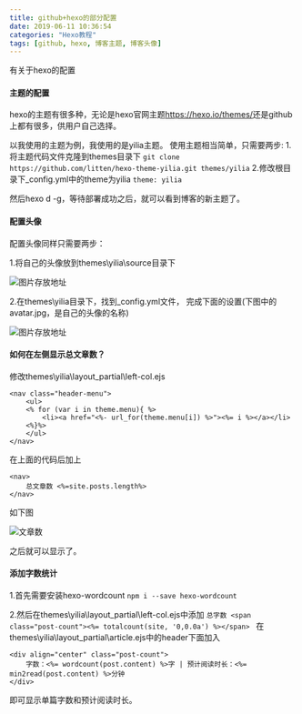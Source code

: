 ```yaml
---
title: github+hexo的部分配置
date: 2019-06-11 10:36:54
categories: "Hexo教程" 
tags: [github, hexo, 博客主题, 博客头像]
---
```


有关于hexo的配置
<!--more-->

#### 主题的配置
hexo的主题有很多种，无论是hexo官网主题<https://hexo.io/themes/>还是github上都有很多，供用户自己选择。

以我使用的主题为例，我使用的是yilia主题。
使用主题相当简单，只需要两步:
1.将主题代码文件克隆到themes目录下
` git clone https://github.com/litten/hexo-theme-yilia.git themes/yilia `
2.修改根目录下_config.yml中的theme为yilia
` theme: yilia `

然后hexo d -g，等待部署成功之后，就可以看到博客的新主题了。

#### 配置头像

配置头像同样只需要两步：

1.将自己的头像放到themes\yilia\source目录下

![图片存放地址](./avatar_path.png)

2.在themes\yilia目录下，找到_config.yml文件，
完成下面的设置(下图中的avatar.jpg，是自己的头像的名称)

![图片存放地址](./avatar_config.png)


#### 如何在左侧显示总文章数？

修改themes\yilia\layout_partial\left-col.ejs

```
<nav class="header-menu">
    <ul>
    <% for (var i in theme.menu){ %>
        <li><a href="<%- url_for(theme.menu[i]) %>"><%= i %></a></li>
    <%}%>
    </ul>
</nav>
```
在上面的代码后加上

```
<nav>
    总文章数 <%=site.posts.length%>
</nav>
```
如下图

![文章数](./article_count.png)

之后就可以显示了。


#### 添加字数统计

1.首先需要安装hexo-wordcount
`npm i --save hexo-wordcount`

2.然后在themes\yilia\layout_partial\left-col.ejs中添加
`总字数 <span class="post-count"><%= totalcount(site, '0,0.0a') %></span>
`
在themes\yilia\layout_partial\article.ejs中的header下面加入
```
<div align="center" class="post-count">
    字数：<%= wordcount(post.content) %>字 | 预计阅读时长：<%= min2read(post.content) %>分钟
</div>
```
即可显示单篇字数和预计阅读时长。